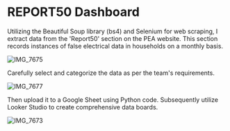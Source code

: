 # REPORT50 Dashboard

Utilizing the Beautiful Soup library (bs4) and Selenium for web scraping, I extract data from the 'Report50' section on the PEA website. 
This section records instances of false electrical data in households on a monthly basis.

![IMG_7675](https://github.com/jackitchai/PEA-Project-/assets/107567014/ebfb1a08-7543-45a3-8f68-f8395df6ef3d)

Carefully select and categorize the data as per the team's requirements. 

![IMG_7677](https://github.com/jackitchai/PEA-Project/assets/107567014/8615a8ed-cf33-4793-a47a-bd962799ab1c)

Then upload it to a Google Sheet using Python code. 
Subsequently utilize Looker Studio to create comprehensive data boards.

![IMG_7673](https://github.com/jackitchai/PEA-Project/assets/107567014/a175b7bc-48c5-495a-be86-7f10c1546334)

